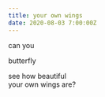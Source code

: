 ```yaml
---
title: your own wings
date: 2020-08-03 7:00:00Z
---
```


can you  

butterfly  

see how beautiful  
your own wings are?  